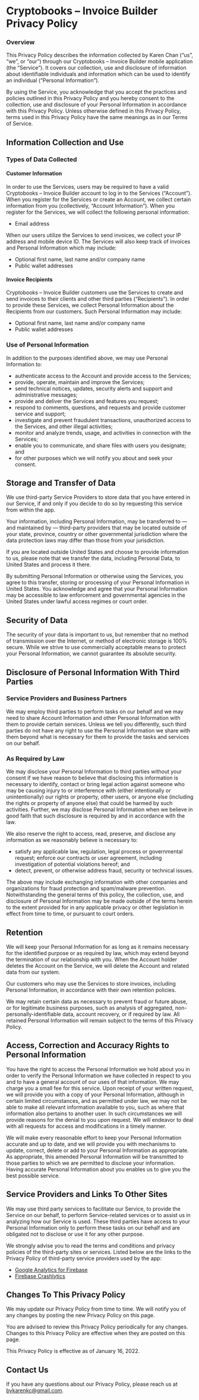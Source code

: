 <h1>Cryptobooks – Invoice Builder Privacy Policy</h1>

<h3>Overview</h3>

This Privacy Policy describes the information collected by Karen Chan (“us”, “we”, or “our”) through our Cryptobooks – Invoice Builder mobile application (the “Service”). It covers our collection, use and disclosure of information about identifiable individuals and information which can be used to identify an individual (“Personal Information”). 

By using the Service, you acknowledge that you accept the practices and policies outlined in this Privacy Policy and you hereby consent to the collection, use and disclosure of your Personal Information in accordance with this Privacy Policy. Unless otherwise defined in this Privacy Policy, terms used in this Privacy Policy have the same meanings as in our Terms of Service.

<h2>Information Collection and Use</h2>

<h3>Types of Data Collected</h3>

<h4>Customer Information</h4>

In order to use the Services, users may be required to have a valid Cryptobooks – Invoice Builder account to log in to the Services (“Account”). When you register for the Services or create an Account, we collect certain information from you (collectively, “Account Information”). When you register for the Services, we will collect the following personal information: 

<ul>
    <li>Email address</li>
</ul>

When our users utilize the Services to send invoices, we collect your IP address and mobile device ID. The Services will also keep track of invoices and Personal Information which may include:

<ul>
    <li>Optional first name, last name and/or company name</li>
    <li>Public wallet addresses</li>
</ul>

<h4>Invoice Recipients</h4>

Cryptobooks – Invoice Builder customers use the Services to create and send invoices to their clients and other third parties (“Recipients”). In order to provide these Services, we collect Personal Information about the Recipients from our customers. Such Personal Information may include: 

<ul>
    <li>Optional first name, last name and/or company name</li>
    <li>Public wallet addresses</li>
</ul>

<h3>Use of Personal Information</h3>

In addition to the purposes identified above, we may use Personal Information to:

<ul>
    <li>authenticate access to the Account and provide access to the Services;</li>
    <li>provide, operate, maintain and improve the Services;</li>
    <li>send technical notices, updates, security alerts and support and administrative messages;</li>
    <li>provide and deliver the Services and features you request;</li>
    <li>respond to comments, questions, and requests and provide customer service and support;</li>
    <li>investigate and prevent fraudulent transactions, unauthorized access to the Services, and other illegal activities;</li>
    <li>monitor and analyze trends, usage, and activities in connection with the Services;</li>
    <li>enable you to communicate, and share files with users you designate; and</li>
    <li>for other purposes which we will notify you about and seek your consent.</li>
</ul>  

<h2>Storage and Transfer of Data</h2>

We use third-party Service Providers to store data that you have entered in our Service, if and only if you decide to do so by requesting this service from within the app.

Your information, including Personal Information, may be transferred to — and maintained by — third-party providers that may be located outside of your state, province, country or other governmental jurisdiction where the data protection laws may differ than those from your jurisdiction.

If you are located outside United States and choose to provide information to us, please note that we transfer the data, including Personal Data, to United States and process it there.

By submitting Personal Information or otherwise using the Services, you agree to this transfer, storing or processing of your Personal Information in United States. You acknowledge and agree that your Personal Information may be accessible to law enforcement and governmental agencies in the United States under lawful access regimes or court order.

<h2>Security of Data</h2>

The security of your data is important to us, but remember that no method of transmission over the Internet, or method of electronic storage is 100% secure. While we strive to use commercially acceptable means to protect your Personal Information, we cannot guarantee its absolute security.

<h2>Disclosure of Personal Information With Third Parties</h2>

<h3>Service Providers and Business Partners</h3>

We may employ third parties to perform tasks on our behalf and we may need to share Account Information and other Personal Information with them to provide certain services. Unless we tell you differently, such third parties do not have any right to use the Personal Information we share with them beyond what is necessary for them to provide the tasks and services on our behalf. 

<h3>As Required by Law</h3>

We may disclose your Personal Information to third parties without your consent if we have reason to believe that disclosing this information is necessary to identify, contact or bring legal action against someone who may be causing injury to or interference with (either intentionally or unintentionally) our rights or property, other users, or anyone else (including the rights or property of anyone else) that could be harmed by such activities. Further, we may disclose Personal Information when we believe in good faith that such disclosure is required by and in accordance with the law.

We also reserve the right to access, read, preserve, and disclose any information as we reasonably believe is necessary to:

<ul>
    <li> satisfy any applicable law, regulation, legal process or governmental request; enforce our contracts or user agreement, including investigation of potential violations hereof; and</li>
    <li>detect, prevent, or otherwise address fraud, security or technical issues.</li>
</ul> 

The above may include exchanging information with other companies and organizations for fraud protection and spam/malware prevention. Notwithstanding the general terms of this policy, the collection, use, and disclosure of Personal Information may be made outside of the terms herein to the extent provided for in any applicable privacy or other legislation in effect from time to time, or pursuant to court orders.

<h2>Retention</h2>

We will keep your Personal Information for as long as it remains necessary for the identified purpose or as required by law, which may extend beyond the termination of our relationship with you. When the Account holder deletes the Account on the Service, we will delete the Account and related data from our system.

Our customers who may use the Services to store invoices, including Personal Information, in accordance with their own retention policies.

We may retain certain data as necessary to prevent fraud or future abuse, or for legitimate business purposes, such as analysis of aggregated, non-personally-identifiable data, account recovery, or if required by law. All retained Personal Information will remain subject to the terms of this Privacy Policy.

<h2>Access, Correction and Accuracy Rights to Personal Information</h2>

You have the right to access the Personal Information we hold about you in order to verify the Personal Information we have collected in respect to you and to have a general account of our uses of that information. We may charge you a small fee for this service. Upon receipt of your written request, we will provide you with a copy of your Personal Information, although in certain limited circumstances, and as permitted under law, we may not be able to make all relevant information available to you, such as where that information also pertains to another user. In such circumstances we will provide reasons for the denial to you upon request. We will endeavor to deal with all requests for access and modifications in a timely manner.

We will make every reasonable effort to keep your Personal Information accurate and up to date, and we will provide you with mechanisms to update, correct, delete or add to your Personal Information as appropriate. As appropriate, this amended Personal Information will be transmitted to those parties to which we are permitted to disclose your information. Having accurate Personal Information about you enables us to give you the best possible service.

<h2>Service Providers and Links To Other Sites</h2>

We may use third party services to facilitate our Service, to provide the Service on our behalf, to perform Service-related services or to assist us in analyzing how our Service is used. These third parties have access to your Personal Information only to perform these tasks on our behalf and are obligated not to disclose or use it for any other purpose.

We strongly advise you to read the terms and conditions and privacy policies of the third-party sites or services. Listed below are the links to the Privacy Policy of third-party service providers used by the app:

<ul>
    <li><a href="https://firebase.google.com/policies/analytics">Google Analytics for Firebase</a></li>
    <li><a href="https://firebase.google.com/support/privacy/">Firebase Crashlytics</a></li>
</ul>

<h2>Changes To This Privacy Policy</h2>

We may update our Privacy Policy from time to time. We will notify you of any changes by posting the new Privacy Policy on this page.

You are advised to review this Privacy Policy periodically for any changes. Changes to this Privacy Policy are effective when they are posted on this page.

This Privacy Policy is effective as of January 16, 2022.

<h2>Contact Us</h2>

If you have any questions about our Privacy Policy, please reach us at bykarenkc@gmail.com.

